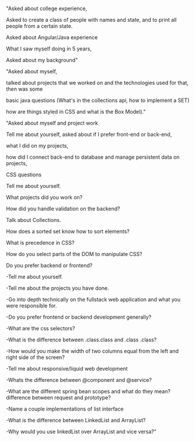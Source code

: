 "Asked about college experience,

Asked to create a class of people with names and state, and to print all people from a certain state.

Asked about Angular/Java experience

What I saw myself doing in 5 years,

Asked about my background"

"Asked about myself, 

talked about projects that we worked on and 
the technologies used for that, then was some 

basic java questions (What's in the collections 
api, how to implement a SET)

how are things styled in CSS and what 
is the Box Model)."

"Asked about myself and project work

Tell me about yourself, asked about if I prefer front-end or back-end, 

what I did on my projects,

 how did I connect back-end to database and manage persistent data on projects, 
 
 CSS questions

Tell me about yourself. 

What projects did you work on? 

How did you handle validation on the backend? 

Talk about Collections. 

How does a sorted set know how to sort elements? 

What is precedence in CSS? 

How do you select parts of the DOM to manipulate CSS? 

Do you prefer backend or frontend?


-Tell me about yourself. 

-Tell me about the projects you have done.

-Go into depth technically on the fullstack web application and what you were responsible for.

-Do you prefer frontend or backend development generally?

-What are the css selectors?

-What is the difference between  .class.class and .class .class?

-How would you make the width of two columns equal from the left and right side of the screen?

-Tell me about responsive/liquid web development

-Whats the difference between @component and @service?

-What are the different spring bean scopes and what do they mean? difference between request and prototype?

-Name a couple implementations of list interface

-What is the difference between LinkedList and ArrayList?

-Why would you use linkedList over ArrayList and vice versa?"